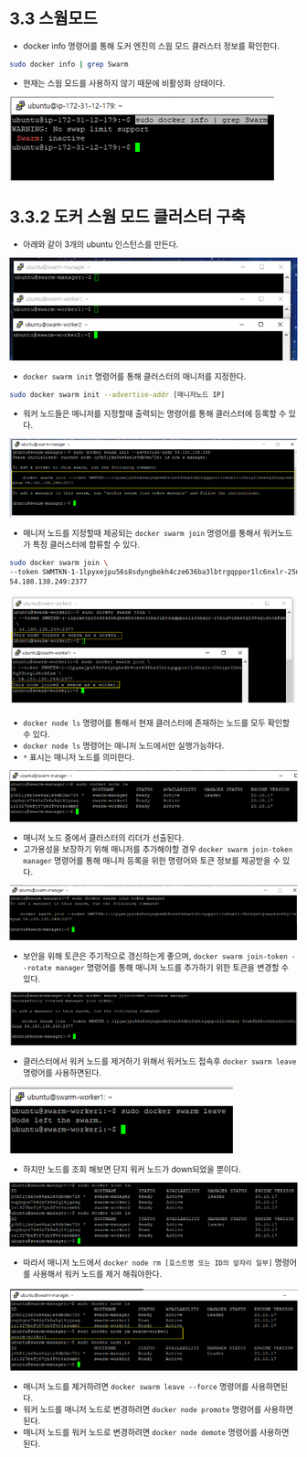 # 3.3 스웜모드

- docker info 명령어를 통해 도커 엔진의 스웜 모드 클러스터 정보를 확인한다.

```bash
sudo docker info | grep Swarm
```

- 현재는 스웜 모드를 사용하지 않기 때문에 비활성화 상태이다.

![Untitled](./images/3-3/Untitled.png)

# 3.3.2 도커 스웜 모드 클러스터 구축

- 아래와 같이 3개의 ubuntu 인스턴스를 만든다.

![Untitled](./images/3-3/Untitled%201.png)

- `docker swarm init` 명령어를 통해 클러스터의 매니저를 지정한다.

```bash
sudo docker swarm init --advertise-addr [매니저노드 IP]
```

- 워커 노드들은 매니저를 지정할때 출력되는 명령어를 통해 클러스터에 등록할 수 있다.

![Untitled](./images/3-3/Untitled%202.png)

- 매니저 노드를 지정할때 제공되는 `docker swarm join` 명령어를 통해서 워커노드가 특정 클러스터에 합류할 수 있다.

```bash
sudo docker swarm join \
--token SWMTKN-1-1lpyxejpu56s8sdyngbekh4cze636ba3lbtrgqppor1lc6nxlr-25nigv1hhe8q33twg1d6ckfzm \
54.180.138.249:2377
```

![Untitled](./images/3-3/Untitled%203.png)

- `docker node ls` 명령어를 통해서 현재 클러스터에 존재하는 노드를 모두 확인할 수 있다.
- `docker node ls` 명령어는 매니저 노드에서만 실행가능하다.
- `*` 표시는 매니저 노드를 의미한다.

![Untitled](./images/3-3/Untitled%204.png)

- 매니저 노드 중에서 클러스터의 리더가 선출된다.
- 고가용성을 보장하기 위해 매니저를 추가해야할 경우 `docker swarm join-token manager` 명령어를 통해 매니저 등록을 위한 명령어와 토큰 정보를 제공받을 수 있다.

![Untitled](./images/3-3/Untitled%205.png)

- 보안을 위해 토큰은 주기적으로 갱신하는게 좋으며, `docker swarm join-token --rotate manager` 명령어를 통해 매니저 노드를 추가하기 위한 토큰을 변경할 수 있다.

![Untitled](./images/3-3/Untitled%206.png)

- 클러스터에서 워커 노드를 제거하기 위해서 워커노드 접속후 `docker swarm leave` 명령어를 사용하면된다.

![Untitled](./images/3-3/Untitled%207.png)

- 하지만 노드를 조회 해보면 단지 워커 노드가 down되었을 뿐이다.

![Untitled](./images/3-3/Untitled%208.png)

- 따라서 매니저 노드에서 `docker node rm [호스트명 또는 ID의 앞자리 일부]` 명령어를 사용해서 워커 노드를 제거 해줘야한다.

![Untitled](./images/3-3/Untitled%209.png)

- 매니저 노드를 제거하려면 `docker swarm leave --force` 명령어를 사용하면된다.
- 워커 노드를 매니저 노드로 변경하려면 `docker node promote` 명령어를 사용하면 된다.
- 매니저 노드를 워커 노드로 변경하려면 `docker node demote` 명령어를 사용하면 된다.
